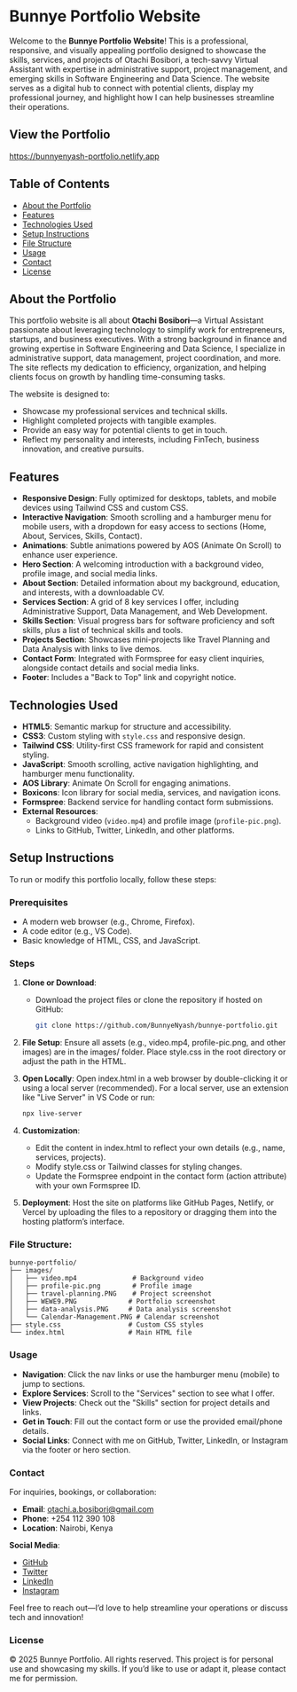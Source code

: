 # Bunnye Portfolio Website

Welcome to the **Bunnye Portfolio Website**! This is a professional, responsive, and visually appealing portfolio designed to showcase the skills, services, and projects of Otachi Bosibori, a tech-savvy Virtual Assistant with expertise in administrative support, project management, and emerging skills in Software Engineering and Data Science. The website serves as a digital hub to connect with potential clients, display my professional journey, and highlight how I can help businesses streamline their operations.

## View the Portfolio
https://bunnyenyash-portfolio.netlify.app

## Table of Contents

- [About the Portfolio](#about-the-portfolio)
- [Features](#features)
- [Technologies Used](#technologies-used)
- [Setup Instructions](#setup-instructions)
- [File Structure](#file-structure)
- [Usage](#usage)
- [Contact](#contact)
- [License](#license)

## About the Portfolio

This portfolio website is all about **Otachi Bosibori**—a Virtual Assistant passionate about leveraging technology to simplify work for entrepreneurs, startups, and business executives. With a strong background in finance and growing expertise in Software Engineering and Data Science, I specialize in administrative support, data management, project coordination, and more. The site reflects my dedication to efficiency, organization, and helping clients focus on growth by handling time-consuming tasks.

The website is designed to:

- Showcase my professional services and technical skills.
- Highlight completed projects with tangible examples.
- Provide an easy way for potential clients to get in touch.
- Reflect my personality and interests, including FinTech, business innovation, and creative pursuits.

## Features

- **Responsive Design**: Fully optimized for desktops, tablets, and mobile devices using Tailwind CSS and custom CSS.
- **Interactive Navigation**: Smooth scrolling and a hamburger menu for mobile users, with a dropdown for easy access to sections (Home, About, Services, Skills, Contact).
- **Animations**: Subtle animations powered by AOS (Animate On Scroll) to enhance user experience.
- **Hero Section**: A welcoming introduction with a background video, profile image, and social media links.
- **About Section**: Detailed information about my background, education, and interests, with a downloadable CV.
- **Services Section**: A grid of 8 key services I offer, including Administrative Support, Data Management, and Web Development.
- **Skills Section**: Visual progress bars for software proficiency and soft skills, plus a list of technical skills and tools.
- **Projects Section**: Showcases mini-projects like Travel Planning and Data Analysis with links to live demos.
- **Contact Form**: Integrated with Formspree for easy client inquiries, alongside contact details and social media links.
- **Footer**: Includes a "Back to Top" link and copyright notice.

## Technologies Used

- **HTML5**: Semantic markup for structure and accessibility.
- **CSS3**: Custom styling with `style.css` and responsive design.
- **Tailwind CSS**: Utility-first CSS framework for rapid and consistent styling.
- **JavaScript**: Smooth scrolling, active navigation highlighting, and hamburger menu functionality.
- **AOS Library**: Animate On Scroll for engaging animations.
- **Boxicons**: Icon library for social media, services, and navigation icons.
- **Formspree**: Backend service for handling contact form submissions.
- **External Resources**:
  - Background video (`video.mp4`) and profile image (`profile-pic.png`).
  - Links to GitHub, Twitter, LinkedIn, and other platforms.

## Setup Instructions

To run or modify this portfolio locally, follow these steps:

### Prerequisites

- A modern web browser (e.g., Chrome, Firefox).
- A code editor (e.g., VS Code).
- Basic knowledge of HTML, CSS, and JavaScript.

### Steps

1. **Clone or Download**:

   - Download the project files or clone the repository if hosted on GitHub:
     ```bash
     git clone https://github.com/BunnyeNyash/bunnye-portfolio.git
     ```

2. **File Setup**:
   Ensure all assets (e.g., video.mp4, profile-pic.png, and other images) are in the images/ folder.
   Place style.css in the root directory or adjust the path in the HTML.
3. **Open Locally**:
   Open index.html in a web browser by double-clicking it or using a local server (recommended).
   For a local server, use an extension like "Live Server" in VS Code or run:

   ```bash
   npx live-server
   ```

4. **Customization**:

   - Edit the content in index.html to reflect your own details (e.g., name, services, projects).
   - Modify style.css or Tailwind classes for styling changes.
   - Update the Formspree endpoint in the contact form (action attribute) with your own Formspree ID.

5. **Deployment**:
   Host the site on platforms like GitHub Pages, Netlify, or Vercel by uploading the files to a repository or dragging them into the hosting platform’s interface.

### File Structure:

```text
bunnye-portfolio/
├── images/
│   ├── video.mp4              # Background video
│   ├── profile-pic.png        # Profile image
│   ├── travel-planning.PNG    # Project screenshot
│   ├── WEWE9.PNG             # Portfolio screenshot
│   ├── data-analysis.PNG     # Data analysis screenshot
│   └── Calendar-Management.PNG # Calendar screenshot
├── style.css                 # Custom CSS styles
└── index.html                # Main HTML file
```

### Usage

- **Navigation**: Click the nav links or use the hamburger menu (mobile) to jump to sections.
- **Explore Services**: Scroll to the "Services" section to see what I offer.
- **View Projects**: Check out the "Skills" section for project details and links.
- **Get in Touch**: Fill out the contact form or use the provided email/phone details.
- **Social Links**: Connect with me on GitHub, Twitter, LinkedIn, or Instagram via the footer or hero section.

### Contact

For inquiries, bookings, or collaboration:

- **Email**: otachi.a.bosibori@gmail.com
- **Phone**: +254 112 390 108
- **Location**: Nairobi, Kenya

**Social Media**:

- [GitHub](https://github.com/)
- [Twitter](https://twitter.com/)
- [LinkedIn](https://www.linkedin.com/)
- [Instagram](https://www.instagram.com/)

Feel free to reach out—I’d love to help streamline your operations or discuss tech and innovation!

### License

© 2025 Bunnye Portfolio. All rights reserved. This project is for personal use and showcasing my skills. If you’d like to use or adapt it, please contact me for permission.
